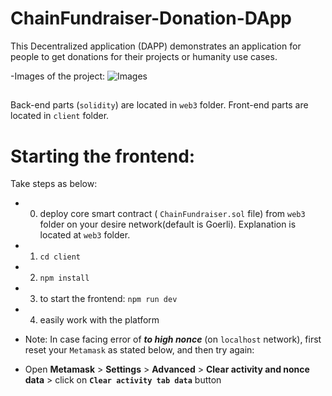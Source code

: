 # ChainFundraiser-Donation-DApp

This Decentralized application (DAPP) demonstrates an application for people to get donations for their projects or humanity use cases.

-Images of the project: ![Images](images/)

##

Back-end parts (`solidity`) are located in `web3` folder.
Front-end parts are located in `client` folder.



# Starting the frontend:

Take steps as below:
- 0) deploy core smart contract ( `ChainFundraiser.sol` file) from `web3` folder on your desire network(default is Goerli). Explanation is located at `web3` folder.
- 1) `cd client`
- 2) `npm install`
- 3) to start the frontend: `npm run dev`
- 4) easily work with the platform

* Note: In case facing error of __*to high nonce*__ (on `localhost` network), first reset your `Metamask` as stated below, and then try again:
- Open __Metamask__ > __Settings__ > __Advanced__ > __Clear activity and nonce data__ > click on __`Clear activity tab data`__ button
